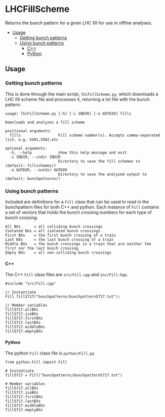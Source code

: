 # LHCFillScheme

Returns the bunch pattern for a given LHC fill for use in offline analyses.

* [Usage](#usage)
  * [Getting bunch patterns](#getting-bunch-patterns)
  * [Using bunch patterns](#using-bunch-patterns)
    * [C++](#c)
    * [Python](#python)

## Usage

### Getting bunch patterns

This is done through the main script, `lhcFillScheme.py`, which downloads a LHC fill scheme file and processes it, returning a txt file with the bunch pattern.

```
usage: lhcFillScheme.py [-h] [-i INDIR] [-o OUTDIR] fills

Downloads and analyzes a fill scheme

positional arguments:
  fills                 Fill scheme number(s). Accepts comma-separated list, e.g. 5501,5502,etc

optional arguments:
  -h, --help            show this help message and exit
  -i INDIR, --indir INDIR
                        Directory to save the fill schemes to (default: fillschemes/)
  -o OUTDIR, --outdir OUTDIR
                        Directory to save the analyzed output to (default: bunchpatterns/)
```

### Using bunch patterns

Included are definitions for a `Fill` class that can be used to read in the bunchpattern files for both C++ and python. Each instance of `Fill` contains a set of vectors that holds the bunch crossing numbers for each type of bunch crossing:

```
All BXs      = all colliding bunch crossings
Isolated BXs = all isolated bunch crossings
First BXs    = the first bunch crossing of a train
Last BXs     = the last bunch crossing of a train
Middle BXs   = the bunch crossings in a train that are neither the first nor the last bunch crossing
Empty BXs    = all non-colliding bunch crossings
```

#### C++

The C++ `Fill` class files are `src/Fill.cpp` and `inc/Fill.hpp`.

```
#include "src/Fill.cpp"

// Instantiate
Fill fill5717("bunchpatterns/bunchpattern5717.txt");

// Member variables
fill5717.allBXs
fill5717.isoBXs
fill5717.firstBXs
fill5717.lastBXs
fill5717.middleBXs
fill5717.emptyBXs
```

#### Python
The python `Fill` class file is `python/Fill.py`

```
from python.Fill import Fill

# Instantiate
fill5717 = Fill("bunchpatterns/bunchpattern5717.txt")

# Member variables
fill5717.allBXs
fill5717.isoBXs
fill5717.firstBXs
fill5717.lastBXs
fill5717.middleBXs
fill5717.emptyBXs
```

